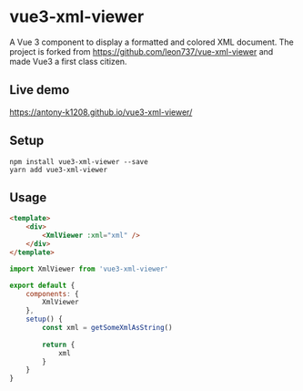 # vue3-xml-viewer
A Vue 3 component to display a formatted and colored XML document.
The project is forked from https://github.com/leon737/vue-xml-viewer and made Vue3 a first class citizen.

## Live demo
https://antony-k1208.github.io/vue3-xml-viewer/

## Setup
```
npm install vue3-xml-viewer --save
yarn add vue3-xml-viewer
```

## Usage
```html
<template>
    <div>
        <XmlViewer :xml="xml" />
    </div>
</template>
```
```javascript
import XmlViewer from 'vue3-xml-viewer'

export default {
    components: {
        XmlViewer
    },
    setup() {
        const xml = getSomeXmlAsString()
        
        return {
            xml
        }
    }
}
```

